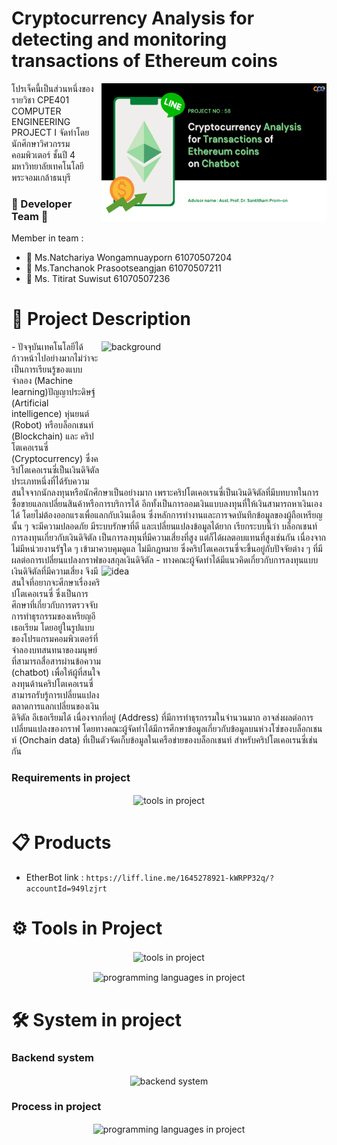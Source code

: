 # Cryptocurrency Analysis for detecting and monitoring transactions of Ethereum coins
<img align="right" height="220" width="360" alt="topic" src="pics/description_project/1.png" />
โปรเจ็คนี้เป็นส่วนหนึ่งของรายวิชา CPE401 COMPUTER ENGINEERING PROJECT I จัดทำโดย นักศึกษาวิศวกรรมคอมพิวเตอร์ ชั้นปี 4 มหาวิทยาลัยเทคโนโลยีพระจอมเกล้าธนบุรี

### :woman: Developer Team :woman:
Member in team : 
- :woman: Ms.Natchariya Wongamnuayporn 61070507204
- :woman: Ms.Tanchanok Prasootseangjan 61070507211
- :woman: Ms. Titirat	  Suwisut	       61070507236

# :memo: Project Description 
<img align="right" height="220" width="360" alt="background" src="pics/description_project/6.png" />
- ปัจจุบันเทคโนโลยีได้ก้าวหน้าไปอย่างมากไม่ว่าจะเป็นการเรียนรู้ของแบบจำลอง (Machine learning)ปัญญาประดิษฐ์ (Artificial intelligence) หุ่นยนต์ (Robot) หรือบล็อกเชนท์ (Blockchain) และ คริปโตเคอเรนซี่ (Cryptocurrency) ซึ่งคริปโตเคอเรนซี่เป็นเงินดิจิตัลประเภทหนึ่งที่ได้รับความสนใจจากนักลงทุนหรือนักศึกษาเป็นอย่างมาก เพราะคริปโตเคอเรนซี่เป็นเงินดิจิตัลที่มีบทบาทในการซื้อขายแลกเปลี่ยนสินค้าหรือการบริการได้ อีกทั้งเป็นการออมเงินแบบลงทุนที่ให้เงินสามารถหาเงินเองได้ โดยไม่ต้องออกแรงเพื่อแลกกับเงินเดือน ซึ่งหลักการทำงานและการจดบันทึกข้อมูลของผู้ถือเหรียญนั้น ๆ จะมีความปลอดภัย มีระบบรักษาที่ดี และเปลี่ยนแปลงข้อมูลได้ยาก เรียกระบบนี้ว่า บล็อกเชนท์
การลงทุนเกี่ยวกับเงินดิจิตัล เป็นการลงทุนที่มีความเสี่ยงที่สูง แต่ก็ได้ผลตอบแทนที่สูงเช่นกัน เนื่องจากไม่มีหน่วยงานรัฐใด ๆ เข้ามาควบคุมดูแล ไม่มีกฎหมาย 
ซึ่งคริปโตเคอเรนซี่จะขึ้นอยู่กับปัจจัยต่าง ๆ ที่มีผลต่อการเปลี่ยนแปลงกราฟของสกุลเงินดิจิตัล

<img align="right" height="220" width="360" alt="idea" src="pics/description_project/7.png" />
- ทางคณะผู้จัดทำได้มีแนวคิดเกี่ยวกับการลงทุนแบบเงินดิจิตัลที่มีความเสี่ยง จึงมีสนใจที่อยากจะศึกษาเรื่องคริปโตเคอเรนซี่ ซึ่งเป็นการศึกษาที่เกี่ยวกับการตรวจจับการทำธุรกรรมของเหรียญอีเธอเรียม โดยอยู่ในรูปแบบของโปรแกรมคอมพิวเตอร์ที่จำลองบทสนทนาของมนุษย์ที่สามารถสื่อสารผ่านข้อความ (chatbot) เพื่อให้ผู้ที่สนใจลงทุนด้านคริปโตเคอเรนซี่ สามารถรับรู้การเปลี่ยนแปลงตลาดการแลกเปลี่ยนของเงินดิจิตัล
อีเธอเรียมได้ เนื่องจากที่อยู่ (Address) ที่มีการทำธุรกรรมในจำนวนมาก อาจส่งผลต่อการเปลี่ยนแปลงของกราฟ โดยทางคณะผู้จัดทำได้มีการศึกษาข้อมูลเกี่ยวกับข้อมูลบนห่วงโซ่ของบล็อกเชนท์ (Onchain data) ที่เป็นตัวจัดเก็บข้อมูลในเครือข่ายของบล็อกเชนท์ สำหรับคริปโตเคอเรนซี่เช่นกัน

### Requirements in project 
<p align="center"> <img align="center" height="900" width="800" alt="tools in project" src="pics/works/requirements/requirement.png" /> </p>

# :clipboard: Products 
- EtherBot link : `https://liff.line.me/1645278921-kWRPP32q/?accountId=949lzjrt`

# :gear: Tools in Project
<p align="center"> <img align="center" height="300" width="500" alt="tools in project" src="pics/description_project/20.png" /> </p>
<p align="center"> <img align="center" height="300" width="500" alt="programming languages in project" src="pics/description_project/22.png" /> </p>

# :hammer_and_wrench: System in project
### Backend system
<p align="center"> <img align="center" height="300" width="500" alt="backend system" src="pics/description_project/24.png" /> </p>

### Process in project
<p align="center"> <img align="center" height="300" width="500" alt="programming languages in project" src="pics/description_project/35.png" /> </p>
